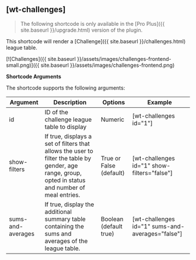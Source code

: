 ## [wt-challenges]

> The following shortcode is only available in the [Pro Plus]({{ site.baseurl }}/upgrade.html) version of the plugin.

This shortcode will render a [Challenge]({{ site.baseurl }}/challenges.html) league table.

[![Challenges]({{ site.baseurl }}/assets/images/challenges-frontend-small.png)]({{ site.baseurl }}/assets/images/challenges-frontend.png)
 
**Shortcode Arguments**
 
The shortcode supports the following arguments:
 
| Argument | Description | Options | Example |
|--|--|--|--|
|id|ID of the challenge league table to display|Numeric|[wt-challenges id="1"]
|show-filters|If true, displays a set of filters that allows the user to filter the table by gender, age range, group, opted in status and number of meal entries.|True or False (default)|[wt-challenges id="1" show-filters="false"]
|sums-and-averages|If true, display the additional summary table containing the sums and averages of the league table.|Boolean (default true)|[wt-challenges id="1" sums-and-averages="false"]